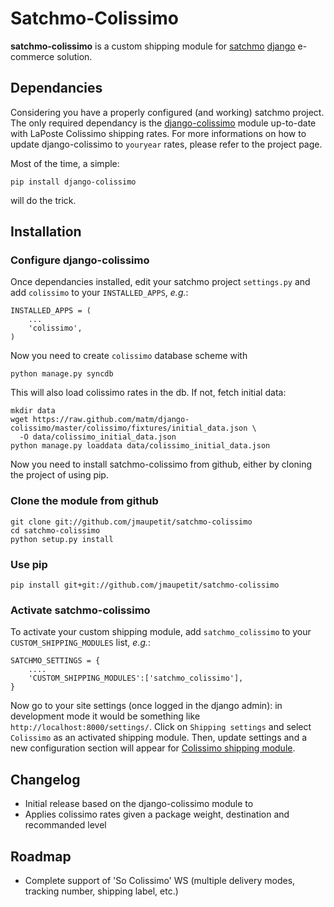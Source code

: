 # Satchmo-Colissimo

**satchmo-colissimo** is a custom shipping module for [satchmo](http://www.satchmoproject.com/) [django](https://www.djangoproject.com/) e-commerce solution.

## Dependancies

Considering you have a properly configured (and working) satchmo project. The only required dependancy is the [django-colissimo](https://github.com/matm/django-colissimo) module up-to-date with LaPoste Colissimo shipping rates. For more informations on how to update django-colissimo to `youryear` rates, please refer to the project page.

Most of the time, a simple:

    pip install django-colissimo
	
will do the trick.

## Installation

### Configure django-colissimo

Once dependancies installed, edit your satchmo project `settings.py` and add `colissimo` to your `INSTALLED_APPS`, *e.g.*:

    INSTALLED_APPS = (
        ...
        'colissimo',
    )
	
Now you need to create `colissimo` database scheme with

    python manage.py syncdb

This will also load colissimo rates in the db. If not, fetch initial data:

    mkdir data
    wget https://raw.github.com/matm/django-colissimo/master/colissimo/fixtures/initial_data.json \
	  -O data/colissimo_initial_data.json
	python manage.py loaddata data/colissimo_initial_data.json

Now you need to install satchmo-colissimo from github, either by cloning the project of using pip.

### Clone the module from github

    git clone git://github.com/jmaupetit/satchmo-colissimo
    cd satchmo-colissimo
    python setup.py install

### Use pip

    pip install git+git://github.com/jmaupetit/satchmo-colissimo

### Activate satchmo-colissimo

To activate your custom shipping module, add `satchmo_colissimo` to your `CUSTOM_SHIPPING_MODULES` list, *e.g.*:

    SATCHMO_SETTINGS = {
        ....
	    'CUSTOM_SHIPPING_MODULES':['satchmo_colissimo'],
	}

Now go to your site settings (once logged in the django admin): in development mode it would be something like `http://localhost:8000/settings/`. Click on `Shipping settings` and select `Colissimo` as an activated shipping module. Then, update settings and a new configuration section will appear for [Colissimo shipping module](https://github.com/jmaupetit/satchmo-colissimo).

## Changelog

* Initial release based on the django-colissimo module to 
* Applies colissimo rates given a package weight, destination and recommanded level

## Roadmap

* Complete support of 'So Colissimo' WS (multiple delivery modes, tracking number, shipping label, etc.)
